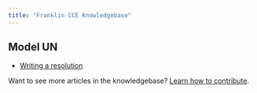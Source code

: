 ```yaml
---
title: "Franklin CCE Knowledgebase"
---
```


## Model UN

- [Writing a resolution](./writing-resolution.md)

Want to see more articles in the knowledgebase?
[Learn how to contribute](./CONTRIBUTING.md).
